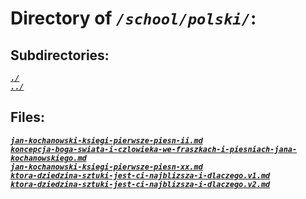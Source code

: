 # Directory of *`/school/polski/`*:
## Subdirectories:
[***`./`***](./)\
[***`../`***](../)
## Files:
[***`jan-kochanowski-ksiegi-pierwsze-piesn-ii.md`***](jan-kochanowski-ksiegi-pierwsze-piesn-ii.md)\
[***`koncepcja-boga-swiata-i-czlowieka-we-fraszkach-i-piesniach-jana-kochanowskiego.md`***](koncepcja-boga-swiata-i-czlowieka-we-fraszkach-i-piesniach-jana-kochanowskiego.md)\
[***`jan-kochanowski-ksiegi-pierwsze-piesn-xx.md`***](jan-kochanowski-ksiegi-pierwsze-piesn-xx.md)\
[***`ktora-dziedzina-sztuki-jest-ci-najblizsza-i-dlaczego.v1.md`***](ktora-dziedzina-sztuki-jest-ci-najblizsza-i-dlaczego.v1.md)\
[***`ktora-dziedzina-sztuki-jest-ci-najblizsza-i-dlaczego.v2.md`***](ktora-dziedzina-sztuki-jest-ci-najblizsza-i-dlaczego.v2.md)
